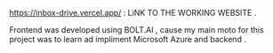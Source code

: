 https://inbox-drive.vercel.app/ : LiNK TO THE WORKING WEBSITE .

Frontend was developed using BOLT.AI , cause my main moto for this project was to learn ad impliment Microsoft Azure and backend . 
